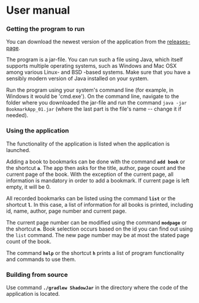 # User manual

### Getting the program to run

You can download the newest version of the application from the [releases-page](https://github.com/LindaJT/ryhma_kuusi/releases).

The program is a jar-file. You can run such a file using Java, which itself supports multiple operating systems, such as Windows and Mac OSX among various Linux- and BSD -based systems. Make sure that you have a sensibly modern version of Java installed on your system.

Run the program using your system's command line (for example, in Windows it would be 'cmd.exe'). On the command line, navigate to the folder where you downloaded the jar-file and run the command `java -jar BookmarkApp_01.jar` (where the last part is the file's name -- change it if needed).

### Using the application

The functionality of the application is listed when the application is launched. 

Adding a book to bookmarks can be done with the command **`add book`** or the shortcut **`a`**. The app then asks for the title, author, page count and the current page of the book. With the exception of the current page, all information is mandatory in order to add a bookmark. If current page is left empty, it will be 0.

All recorded bookmarks can be listed using the command **`list`** or the shortcut **`l`**. In this case, a list of information for all books is printed, including id, name, author, page number and current page. 

The current page number can be modified using the command **`modpage`** or the shortcut **`m`**. Book selection occurs based on the id you can find out using the `list` command. The new page number may be at most the stated page count of the book. 

The command **`help`** or the shortcut **`h`** prints a list of program functionality and commands to use them.

### Building from source

Use command **`./gradlew ShadowJar`**  in the directory where the code of the application is located.
